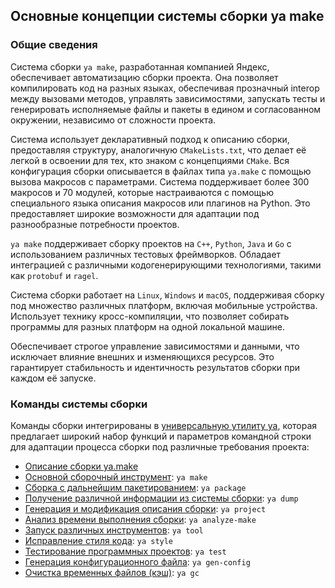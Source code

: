 ## Основные концепции системы сборки ya make

### Общие сведения
Система сборки `ya make`, разработанная компанией Яндекс, обеспечивает автоматизацию сборки проекта. 
Она позволяет компилировать код на разных языках, обеспечивая прозначный interop между вызовами методов, управлять зависимостями, запускать тесты и генерировать исполняемые файлы и пакеты в едином и согласованном окружении, независимо от сложности проекта.

Система использует декларативный подход к описанию сборки, предоставляя структуру, аналогичную `CMakeLists.txt`, что делает её легкой в освоении для тех, кто знаком с концепциями `CMake`.
Вся конфигурация сборки описывается в файлах типа `ya.make` с помощью вызова макросов с параметрами. 
Система поддерживает более 300 макросов и 70 модулей, которые настраиваются с помощью специального языка описания макросов или плагинов на Python.
Это предоставляет широкие возможности для адаптации под разнообразные потребности проектов.

`ya make` поддерживает сборку проектов на `C++`, `Python`, `Java` и `Go` с использованием различных тестовых фреймворков. 
Обладает интеграцией с различными кодогенерирующими технологиями, такими как `protobuf` и `ragel`.

Система сборки работает на `Linux`, `Windows` и `macOS`, поддерживая сборку под множество различных платформ, включая мобильные устройства. 
Использует технику кросс-компиляции, что позволяет собирать программы для разных платформ на одной локальной машине.

Обеспечивает строгое управление зависимостями и данными, что исключает влияние внешних и изменяющихся ресурсов. 
Это гарантирует стабильность и идентичность результатов сборки при каждом её запуске.

### Команды системы сборки

Команды сборки интегрированы в [универсальную утилиту ya](COMMAND.md), которая предлагает широкий набор функций и параметров командной строки для адаптации процесса сборки под различные требования проекта:

- [Описание сборки ya.make](ya_make_yamake.md)
- [Основной сборочный инструмент](ya_make3.md): `ya make`
- [Сборка с дальнейшим пакетированием](package.md): `ya package`
- [Получение различной информации из системы сборки](ya_dump.md): `ya dump`
- [Генерация и модификация описания сборки](project.md): `ya project`
- [Анализ времени выполнения сборки](analyze_make.md): `ya analyze-make`
- [Запуск различных инструментов](tool.md): `ya tool`
- [Исправление стиля кода](style.md): `ya style`
- [Тестирование программных проектов](test2.md): `ya test`
- [Генерация конфигурационного файла](gen-config.md): `ya gen-config`
- [Очистка временных файлов (кэш)](gc.md): `ya gc`







